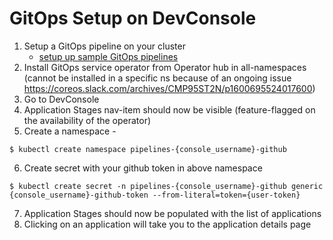 # GitOps Setup on DevConsole


1. Setup a GitOps pipeline on your cluster
    * [setup up sample GitOps pipelines](./setup-gitops.md)
2. Install GitOps service operator from Operator hub in all-namespaces (cannot be installed in a specific ns because of an ongoing issue https://coreos.slack.com/archives/CMP95ST2N/p1600695524017600)  
3. Go to DevConsole
4. Application Stages nav-item should now be visible (feature-flagged on the availability of the operator)
5. Create a namespace - 
```shell
$ kubectl create namespace pipelines-{console_username}-github
```
6. Create secret with your github token in above namespace
```shell
$ kubectl create secret -n pipelines-{console_username}-github generic {console_username}-github-token --from-literal=token={user-token}
```
7. Application Stages should now be populated with the list of applications 
8. Clicking on an application will take you to the application details page

